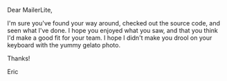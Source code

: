 Dear MailerLite,

I'm sure you've found your way around, checked out the source code, and seen what I've done. I hope you enjoyed what you saw, and that you think I'd make a good fit for your team. I hope I didn't make you drool on your keyboard with the yummy gelato photo. 

Thanks!

Eric
